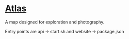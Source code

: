 # [Atlas](https://octet.llc/atlas/)

A map designed for exploration and photography.

Entry points are api -> start.sh and website -> package.json